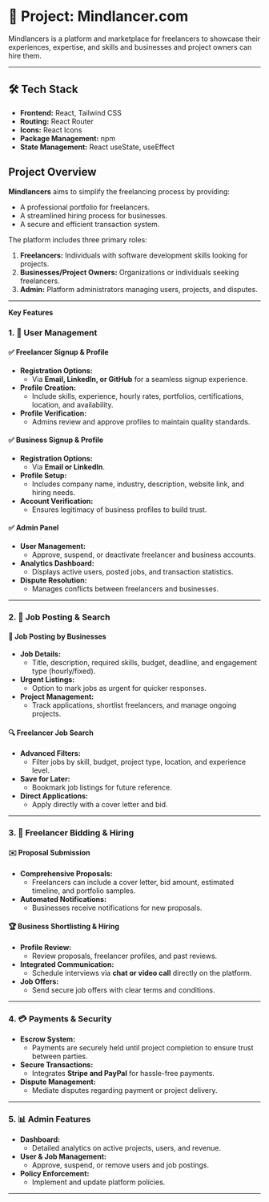 # 🌟 Project: Mindlancer.com

Mindlancers is a platform and marketplace for freelancers to showcase their experiences, expertise, and skills and businesses and project owners can hire them.


---

## 🛠️ **Tech Stack**
- **Frontend:** React, Tailwind CSS
- **Routing:** React Router
- **Icons:** React Icons
- **Package Management:** npm
- **State Management:** React useState, useEffect

## **Project Overview**
**Mindlancers** aims to simplify the freelancing process by providing:
- A professional portfolio for freelancers.
- A streamlined hiring process for businesses.
- A secure and efficient transaction system.

The platform includes three primary roles:
1. **Freelancers:** Individuals with software development skills looking for projects.  
2. **Businesses/Project Owners:** Organizations or individuals seeking freelancers.  
3. **Admin:** Platform administrators managing users, projects, and disputes.


---

**Key Features**

### 1. 👥 **User Management**
#### ✅ **Freelancer Signup & Profile**
- **Registration Options:**  
  - Via **Email, LinkedIn, or GitHub** for a seamless signup experience.  
- **Profile Creation:**  
  - Include skills, experience, hourly rates, portfolios, certifications, location, and availability.  
- **Profile Verification:**  
  - Admins review and approve profiles to maintain quality standards.  

#### ✅ **Business Signup & Profile**
- **Registration Options:**  
  - Via **Email or LinkedIn**.  
- **Profile Setup:**  
  - Includes company name, industry, description, website link, and hiring needs.  
- **Account Verification:**  
  - Ensures legitimacy of business profiles to build trust.  

#### ✅ **Admin Panel**
- **User Management:**  
  - Approve, suspend, or deactivate freelancer and business accounts.  
- **Analytics Dashboard:**  
  - Displays active users, posted jobs, and transaction statistics.  
- **Dispute Resolution:**  
  - Manages conflicts between freelancers and businesses.

---

### 2. 📌 **Job Posting & Search**
#### 🏢 **Job Posting by Businesses**
- **Job Details:**  
  - Title, description, required skills, budget, deadline, and engagement type (hourly/fixed).  
- **Urgent Listings:**  
  - Option to mark jobs as urgent for quicker responses.  
- **Project Management:**  
  - Track applications, shortlist freelancers, and manage ongoing projects.

#### 🔍 **Freelancer Job Search**
- **Advanced Filters:**  
  - Filter jobs by skill, budget, project type, location, and experience level.  
- **Save for Later:**  
  - Bookmark job listings for future reference.  
- **Direct Applications:**  
  - Apply directly with a cover letter and bid.  

---

### 3. 📑 **Freelancer Bidding & Hiring**
#### ✉️ **Proposal Submission**
- **Comprehensive Proposals:**  
  - Freelancers can include a cover letter, bid amount, estimated timeline, and portfolio samples.  
- **Automated Notifications:**  
  - Businesses receive notifications for new proposals.  

#### 🏆 **Business Shortlisting & Hiring**
- **Profile Review:**  
  - Review proposals, freelancer profiles, and past reviews.  
- **Integrated Communication:**  
  - Schedule interviews via **chat or video call** directly on the platform.  
- **Job Offers:**  
  - Send secure job offers with clear terms and conditions.

---

### 4. 💳 **Payments & Security**
- **Escrow System:**  
  - Payments are securely held until project completion to ensure trust between parties.  
- **Secure Transactions:**  
  - Integrates **Stripe and PayPal** for hassle-free payments.  
- **Dispute Management:**  
  - Mediate disputes regarding payment or project delivery.

---

### 5. 📊 **Admin Features**
- **Dashboard:**  
  - Detailed analytics on active projects, users, and revenue.  
- **User & Job Management:**  
  - Approve, suspend, or remove users and job postings.  
- **Policy Enforcement:**  
  - Implement and update platform policies.

---
